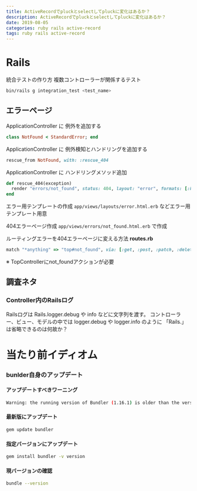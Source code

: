 ```yaml
---
title: ActiveRecordでpluckとselectしてpluckに変化はあるか？
description: ActiveRecordでpluckとselectしてpluckに変化はあるか？
date: 2019-08-05
categories: ruby rails active-record
tags: ruby rails active-record
---
```


# Rails

統合テストの作り方
複数コントローラーが関係するテスト
```bash
bin/rails g integration_test <test_name>
```

## エラーページ

ApplicationController に 例外を追加する
```ruby
class NotFound < StandardError; end
```

ApplicationController に 例外検知とハンドリングを追加する
```ruby
rescue_from NotFound, with: :rescue_404
```

ApplicationController に ハンドリングメソッド追加
```ruby
def rescue_404(exception)
  render "errors/not_found", status: 404, layout: "error", formats: [:html]
end
```

エラー用テンプレートの作成
`app/views/layouts/error.html.erb` などエラー用テンプレート用意

404エラーページ作成
`app/views/errors/not_found.html.erb` で作成


ルーティングエラーを404エラーページに変える方法
**routes.rb**
```ruby
match "*anything" => "top#not_found", via: [:get, :post, :patch, :delete]
```
※ TopControllerにnot_foundアクションが必要


## 調査ネタ

### Controller内のRailsログ
Railsログは Rails.logger.debug や info などに文字列を渡す。
コントローラー、ビュー、モデルの中では logger.debug や logger.info のように
「Rails.」は省略できるのは何故か？

# 当たり前イディオム

### bunlder自身のアップデート

#### アップデートすべきワーニング
```bash
Warning: the running version of Bundler (1.16.1) is older than the version that created the lockfile (1.16.2). We suggest you upgrade to the latest version of Bundler by running `gem install bundler`.
```

#### 最新版にアップデート
```bash
gem update bundler
```

#### 指定バージョンにアップデート
```bash
gem install bundler -v version
```

#### 現バージョンの確認
```bash
bundle --version
```
